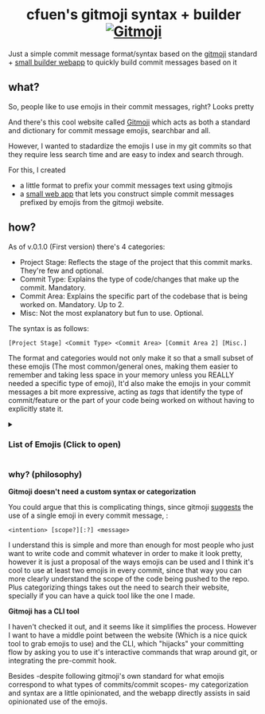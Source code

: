 <h1 align='center'>cfuen's gitmoji syntax + builder

<a href="https://gitmoji.dev">
  <img
    src="https://img.shields.io/badge/gitmoji-%20😜%20😍-FFDD67.svg?style=flat-square"
    alt="Gitmoji"
  />
</a>
</h1>

Just a simple commit message format/syntax based on the [gitmoji](https://github.com/carloscuesta/gitmoji?tab=readme-ov-file#about) standard + [small builder webapp](https://cfuendev.github.io/gitmoji-syntax/) to quickly build commit messages based on it

## what?

So, people like to use emojis in their commit messages, right? Looks pretty

And there's this cool website called [Gitmoji](https://gitmoji.dev/) which acts as both a standard and dictionary for commit message emojis, searchbar and all.

However, I wanted to stadardize the emojis I use in my git commits so that they require less search time and are easy to index and search through.

For this, I created
- a little format to prefix your commit messages text using gitmojis
- a [small web app](https://cfuendev.github.io/gitmoji-syntax/) that lets you construct simple commit messages prefixed by emojis from the gitmoji website.

## how?

As of v.0.1.0 (First version) there's 4 categories:
- Project Stage: Reflects the stage of the project that this commit marks. They're few and optional.
- Commit Type: Explains the type of code/changes that make up the commit. Mandatory.
- Commit Area: Explains the specific part of the codebase that is being worked on. Mandatory. Up to 2.
- Misc: Not the most explanatory but fun to use. Optional.

The syntax is as follows:

```
[Project Stage] <Commit Type> <Commit Area> [Commit Area 2] [Misc.]
```

The format and categories would not only make it so that a small subset of these emojis (The most common/general ones, making them easier to remember and taking less space in your memory unless you REALLY needed a specific type of emoji), It'd also make the emojis in your commit messages a bit more expressive, acting as *tags* that identify the type of commit/feature or the part of your code being worked on without having to explicitly state it.

<details>
<summary>
<h3>List of Emojis (Click to open)</h3>
</summary>

### Project Stage (Max. 1)
- BEGIN PROJECT - :tada:
- UNFINISHED (WIP) - :construction:
- DEPLOYMENT - :rocket:
- RELEASE - :bookmark:

### Commit Type (Max. 1)
- NEW FEATRUE - :sparkles:
- BIG ISSUE/FIX - :bug:
- MINOR ISSUE/FIX - :adhesive_bandage:
- OPTIMIZATION - :zap:
- REFACTORING - :recycle:

### Commit Areas (Max. 2)

**Front-end**
- UI STUFF - :lipstick:
- RESPONSIVITY - :iphone:
- SEO - :mag:

**Back-end**
- AUTH - :passport_control:

**DevOps and QA**
- CI PIPELINE - :construction_worker:
- TESTING - :test_tube:
- COMPILED FILES / PACKAGES - :package:

**General**
- TYPES - :label:
- I18N - :globe_with_meridians:
- A11Y - :wheelchair:
- DEV TOOLING - :hammer:
- DATASOURCES - :card_file_box:
- ASSETS / CONTENT - :bento:
- CONFIGURATION - :wrench:
- FORMATTING / READABILITY - :art:
- COMMENTS - :bulb:
- DOCS - :memo:

### Misc.
- DRUNKEN / HIGH - :beers:
- BAD CODE - :poop:
- TYPO - :pencil2:
</details>

### why? (philosophy)

**Gitmoji doesn't need a custom syntax or categorization**

You could argue that this is complicating things, since gitmoji [suggests](https://github.com/carloscuesta/gitmoji?tab=readme-ov-file#example-of-usage) the use of a single emoji in every commit message, :

```
<intention> [scope?][:?] <message>
```

I understand this is simple and more than enough for most people who just want to write code and commit whatever in order to make it look pretty, however it is just a proposal of the ways emojis can be used and I think it's cool to use at least two emojis in every commit, since that way you can more clearly understand the scope of the code being pushed to the repo. Plus categorizing things takes out the need to search their website, specially if you can have a quick tool like the one I made.

**Gitmoji has a CLI tool**

I haven't checked it out, and it seems like it simplifies the process. However I want to have a middle point between the website (Which is a nice quick tool to grab emojis to use) and the CLI, which "hijacks" your committing flow by asking you to use it's interactive commands that wrap around git, or integrating the pre-commit hook.

Besides -despite following gitmoji's own standard for what emojis correspond to what types of commits/commit scopes- my categorization and syntax are a little opinionated, and the webapp directly assists in said opinionated use of the emojis.